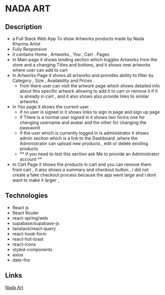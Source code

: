 # NADA ART

## Description

- a Full Stack Web App To show Artworks products made by Nada Kharma Artist
- Fully Responsive
- it contains Home , Artworks , You , Cart . Pages
- In Main page it shows landing section which toggles Artworks from the store and a changing Titles and buttons, and it shows new artworks where user can add to cart
- In Artworks Page it shows all artworks and provides ability to filter by Category , Size , Availability and Prices .
  - from there user can visit the artwork page which shows detailed info about this specific artwork allowing to add it to cart or remove it if it is already in cart , and it also shows also provide links to similar artworks
- In You page it shows the current user
  - if no user is signed in it shows links to sign in page and sign up page
  - if There is a normal user signed in it shows two forms one for changing username and avatar and the other for changing the password
  - if the user which is currently logged in is administrator it shows admin section which is a link to the Dashboard ,where the Administrator can upload new products , edit or delete existing products
  - ** if you need to test this section ask Me to provide an Administrator account **
- In Cart Page it shows the products in cart and you can remove them from cart , it also shows a summary and checkout button , i did not create a fake checkout process because the app went large and i dont want to make it larger ,

## Technologies

- React js
- React Router
- react-spring/web
- supabase/supabase-js
- tanstack/react-query
- react-hook-form
- react-hot-toast
- react-icons
- styled-components
- axios
- date-fns

## Links

[Nada Art](https://nadaart.vercel.app)
